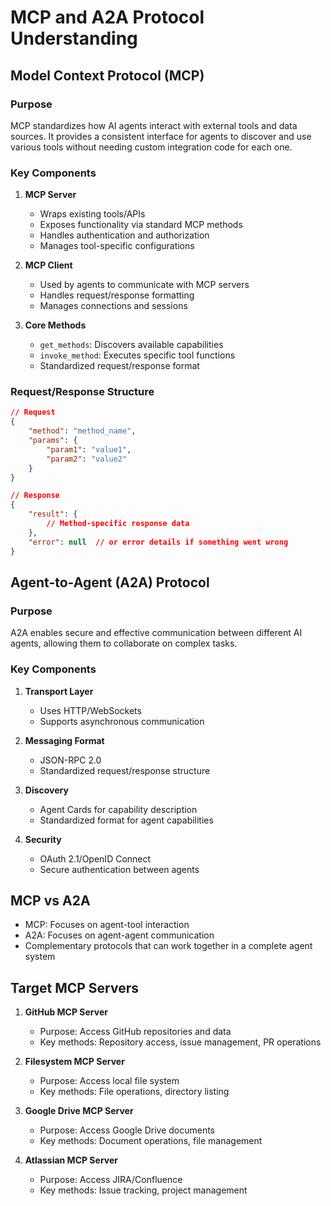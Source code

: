 # MCP and A2A Protocol Understanding

## Model Context Protocol (MCP)

### Purpose
MCP standardizes how AI agents interact with external tools and data sources. It provides a consistent interface for agents to discover and use various tools without needing custom integration code for each one.

### Key Components
1. **MCP Server**
   - Wraps existing tools/APIs
   - Exposes functionality via standard MCP methods
   - Handles authentication and authorization
   - Manages tool-specific configurations

2. **MCP Client**
   - Used by agents to communicate with MCP servers
   - Handles request/response formatting
   - Manages connections and sessions

3. **Core Methods**
   - `get_methods`: Discovers available capabilities
   - `invoke_method`: Executes specific tool functions
   - Standardized request/response format

### Request/Response Structure
```json
// Request
{
    "method": "method_name",
    "params": {
        "param1": "value1",
        "param2": "value2"
    }
}

// Response
{
    "result": {
        // Method-specific response data
    },
    "error": null  // or error details if something went wrong
}
```

## Agent-to-Agent (A2A) Protocol

### Purpose
A2A enables secure and effective communication between different AI agents, allowing them to collaborate on complex tasks.

### Key Components
1. **Transport Layer**
   - Uses HTTP/WebSockets
   - Supports asynchronous communication

2. **Messaging Format**
   - JSON-RPC 2.0
   - Standardized request/response structure

3. **Discovery**
   - Agent Cards for capability description
   - Standardized format for agent capabilities

4. **Security**
   - OAuth 2.1/OpenID Connect
   - Secure authentication between agents

## MCP vs A2A
- MCP: Focuses on agent-tool interaction
- A2A: Focuses on agent-agent communication
- Complementary protocols that can work together in a complete agent system

## Target MCP Servers
1. **GitHub MCP Server**
   - Purpose: Access GitHub repositories and data
   - Key methods: Repository access, issue management, PR operations

2. **Filesystem MCP Server**
   - Purpose: Access local file system
   - Key methods: File operations, directory listing

3. **Google Drive MCP Server**
   - Purpose: Access Google Drive documents
   - Key methods: Document operations, file management

4. **Atlassian MCP Server**
   - Purpose: Access JIRA/Confluence
   - Key methods: Issue tracking, project management 